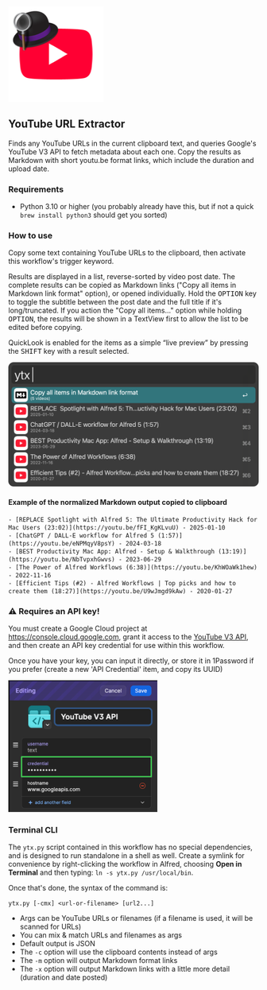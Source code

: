 ![](yt-hat.png)

## YouTube URL Extractor

Finds any YouTube URLs in the current clipboard text, and queries Google's YouTube V3 API to fetch metadata about each one. Copy the results as Markdown with short youtu.be format links, which include the duration and upload date.

### Requirements

- Python 3.10 or higher (you probably already have this, but if not a quick `brew install python3` should get you sorted)

### How to use

Copy some text containing YouTube URLs to the clipboard, then activate this workflow's trigger keyword.

Results are displayed in a list, reverse-sorted by video post date. The complete results can be copied as Markdown links ("Copy all items in Markdown link format" option), or opened individually. Hold the <kbd>OPTION</kbd> key to toggle the subtitle between the post date and the full title if it's long/truncated. If you action the "Copy all items..." option while holding <kbd>OPTION</kbd>, the results will be shown in a TextView first to allow the list to be edited before copying.

QuickLook is enabled for the items as a simple “live preview” by pressing the <kbd>SHIFT</kbd> key with a result selected.

<img src="example.png" />

#### Example of the normalized Markdown output copied to clipboard

```
- [REPLACE Spotlight with Alfred 5: The Ultimate Productivity Hack for Mac Users (23:02)](https://youtu.be/fFI_KgKLvuU) - 2025-01-10
- [ChatGPT / DALL-E workflow for Alfred 5 (1:57)](https://youtu.be/eNPMqyV8psY) - 2024-03-18
- [BEST Productivity Mac App: Alfred - Setup & Walkthrough (13:19)](https://youtu.be/NbTvpxhGwvs) - 2023-06-29
- [The Power of Alfred Workflows (6:38)](https://youtu.be/KhWOaWk1hew) - 2022-11-16
- [Efficient Tips (#2) - Alfred Workflows | Top picks and how to create them (18:27)](https://youtu.be/U9wJmgd9kAw) - 2020-01-27
```

### ⚠️ Requires an API key!

You must create a Google Cloud project at https://console.cloud.google.com, grant it access to the [YouTube V3 API](https://developers.google.com/youtube/v3/docs/), and then create an API key credential for use within this workflow.

Once you have your key, you can input it directly, or store it in 1Password if you prefer (create a new 'API Credential' item, and copy its UUID)

<img src="1pass.png" width="300" />

### Terminal CLI

The `ytx.py` script contained in this workflow has no special dependencies, and is designed to run standalone in a shell as well. Create a symlink for convenience by right-clicking the workflow in Alfred, choosing **Open in Terminal** and then typing: `ln -s ytx.py /usr/local/bin`.

Once that's done, the syntax of the command is:

```
ytx.py [-cmx] <url-or-filename> [url2...]
```

- Args can be YouTube URLs or filenames (if a filename is used, it will be scanned for URLs)
- You can mix & match URLs and filenames as args
- Default output is JSON
- The `-c` option will use the clipboard contents instead of args
- The `-m` option will output Markdown format links
- The `-x` option will output Markdown links with a little more detail (duration and date posted)

